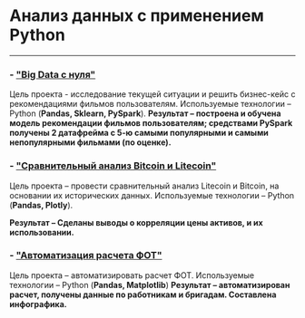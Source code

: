 # Анализ данных с применением Python
____

### - ["Big Data с нуля"](https://github.com/my1exp/Analysis_with_Python/blob/main/%D0%98%D1%82%D0%BE%D0%B3%D0%BE%D0%B2%D0%B0%D1%8F%20%D1%80%D0%B0%D0%B1%D0%BE%D1%82%D0%B0%20%22Big%20Data%20c%20%D0%BD%D1%83%D0%BB%D1%8F%22.ipynb)
Цель проекта - исследование текущей ситуации и решить бизнес-кейс с рекомендациями фильмов пользователям.
Используемые технологии – Python (**Pandas, Sklearn, PySpark**).
**Результат – построена и обучена модель рекомендации фильмов пользователям; средствами PySpark получены 2 датафрейма с 5-ю самыми популярными и самыми непопулярными фильмами (по оценке).**

### - ["Сравнительный анализ Bitcoin и Litecoin"](https://github.com/my1exp/Analysis_with_Python/blob/main/%D0%A1%D1%80%D0%B0%D0%B2%D0%BD%D0%B8%D1%82%D0%B5%D0%BB%D1%8C%D0%BD%D1%8B%D0%B9%20%D0%B0%D0%BD%D0%B0%D0%BB%D0%B8%D0%B7%20BTC%20%D0%B8%20LTC.ipynb)
Цель проекта – провести сравнительный анализ Litecoin и Bitcoin, на основании их исторических данных.
Используемые технологии – Python (**Pandas, Plotly**).

**Результат – Сделаны выводы о корреляции цены активов, и их использовании.**

### - ["Автоматизация расчета ФОТ"](https://github.com/my1exp/Analysis_with_Python/blob/main/%D0%A7%D0%B0%D1%81%D1%8B_%D1%80%D0%B0%D0%B1%D0%BE%D1%82%D1%8B_%D0%9C%D0%B0%D0%B3%D0%BD%D0%B8%D1%82.ipynb)
Цель проекта – автоматизировать расчет ФОТ.
Используемые технологии – Python (**Pandas, Matplotlib**)
**Результат – автоматизирован расчет, получены данные по работникам и бригадам. Составлена инфографика.**



